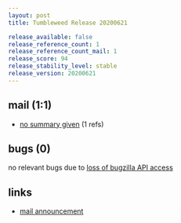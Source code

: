 ```yaml
---
layout: post
title: Tumbleweed Release 20200621

release_available: false
release_reference_count: 1
release_reference_count_mail: 1
release_score: 94
release_stability_level: stable
release_version: 20200621
---
```


## mail (1:1)

- [no summary given](https://github.com/boombatower/tumbleweed-review/issues/10) (1 refs)

## bugs (0)

<!--more-->

no relevant bugs due to [loss of bugzilla API access](https://bugzilla.opensuse.org/show_bug.cgi?id=1157722)



## links

- [mail announcement](https://github.com/boombatower/tumbleweed-review/issues/10)
